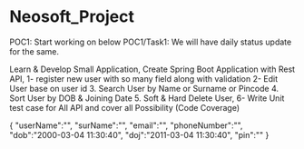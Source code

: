 # Neosoft_Project


POC1: Start working on below POC1/Task1: We will have daily status update for the same. 

Learn & Develop Small Application, 
Create Spring Boot Application with Rest API, 
1- register new user with so many field along with validation 
2- Edit User base on user id 
3. Search User by Name or Surname or Pincode 
4. Sort User by DOB & Joining Date 
5. Soft & Hard Delete User, 
6- Write Unit test case for All API and cover all Possibility (Code Coverage) 

{
"userName":"",
"surName":"",
"email":"",
"phoneNumber":"",
"dob":"2000-03-04 11:30:40",
"doj":"2011-03-04 11:30:40",
"pin":""
}


